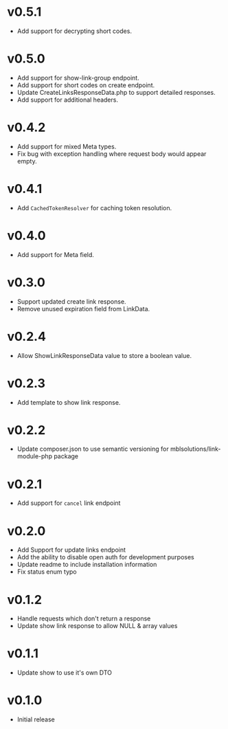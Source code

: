 # v0.5.1
+ Add support for decrypting short codes.

# v0.5.0
+ Add support for show-link-group endpoint.
+ Add support for short codes on create endpoint.
+ Update CreateLinksResponseData.php to support detailed responses.
+ Add support for additional headers.

# v0.4.2
+ Add support for mixed Meta types.
+ Fix bug with exception handling  where request body would appear empty.

# v0.4.1
+ Add `CachedTokenResolver` for caching token resolution.

# v0.4.0
+ Add support for Meta field.

# v0.3.0
+ Support updated create link response.
+ Remove unused expiration field from LinkData.

# v0.2.4

+ Allow ShowLinkResponseData value to store a boolean value.

# v0.2.3

+ Add template to show link response.

# v0.2.2

+ Update composer.json to use semantic versioning for mblsolutions/link-module-php package

# v0.2.1

+ Add support for `cancel` link endpoint

# v0.2.0

+ Add Support for update links endpoint
+ Add the ability to disable open auth for development purposes
+ Update readme to include installation information
+ Fix status enum typo

# v0.1.2

+ Handle requests which don't return a response
+ Update show link response to allow NULL & array values

# v0.1.1

+ Update show to use it's own DTO

# v0.1.0

+ Initial release